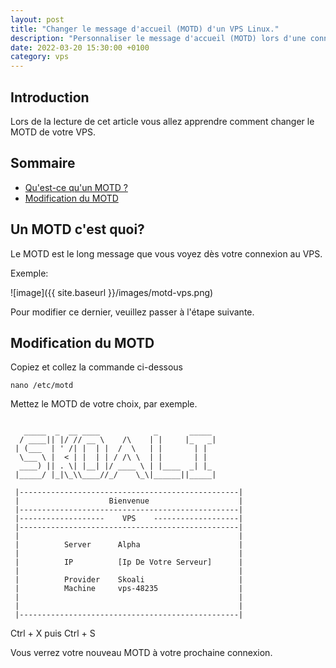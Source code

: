 ```yaml
---
layout: post
title: "Changer le message d'accueil (MOTD) d'un VPS Linux."
description: "Personnaliser le message d'accueil (MOTD) lors d'une connexion SSH à un VPS Linux"
date: 2022-03-20 15:30:00 +0100
category: vps
---
```


## Introduction

Lors de la lecture de cet article vous allez apprendre comment changer le MOTD de votre VPS.

## Sommaire
- [Qu'est-ce qu'un MOTD ?](#un-motd-cest-quoi)
- [Modification du MOTD](#modification-du-motd)

## Un MOTD c'est quoi?

Le MOTD est le long message que vous voyez dès votre connexion au VPS.

Exemple:

![image]({{ site.baseurl }}/images/motd-vps.png)

Pour modifier ce dernier, veuillez passer à l'étape suivante.

## Modification du MOTD

Copiez et collez la commande ci-dessous
```
nano /etc/motd
```

Mettez le MOTD de votre choix, par exemple.

```

   _____  _  __ ____            _       _____ 
  / ____|| |/ // __ \    /\    | |     |_   _|
 | (___  | ' /| |  | |  /  \   | |       | |  
  \___ \ |  < | |  | | / /\ \  | |       | |  
  ____) || . \| |__| |/ ____ \ | |____  _| |_ 
 |_____/ |_|\_\\____//_/    \_\|______||_____|
                                              
 |-------------------------------------------------|
 |                    Bienvenue                    |
 |-------------------------------------------------|
 |-------------------    VPS    -------------------|
 |-------------------------------------------------|
 |                                                 |
 |          Server      Alpha                      |
 |                                                 |
 |          IP          [Ip De Votre Serveur]      |
 |                                                 |
 |          Provider    Skoali                     |
 |          Machine     vps-48235                  |
 |                                                 |
 |                                                 |
 |-------------------------------------------------|

```

Ctrl + X puis Ctrl + S


Vous verrez votre nouveau MOTD à votre prochaine connexion.

